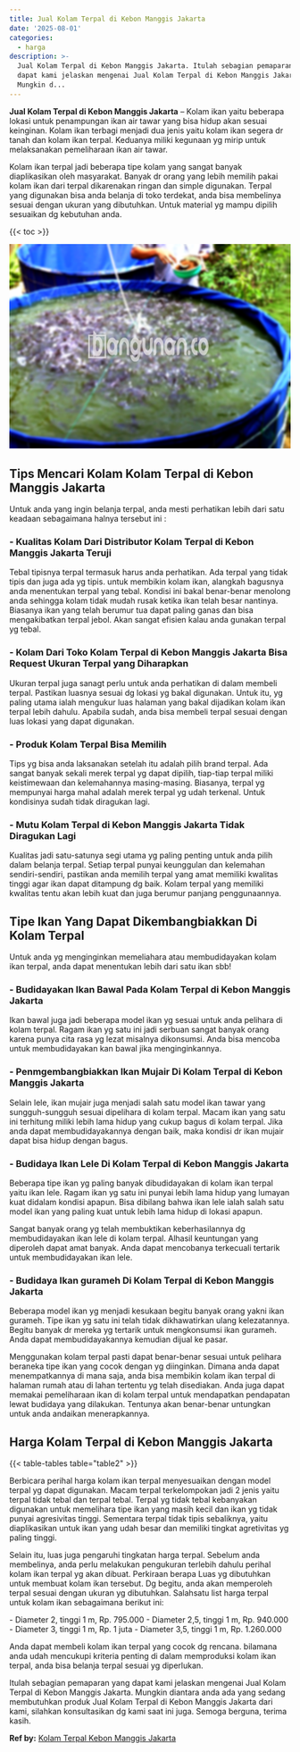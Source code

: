 ```yaml
---
title: Jual Kolam Terpal di Kebon Manggis Jakarta
date: '2025-08-01'
categories:
  - harga
description: >-
  Jual Kolam Terpal di Kebon Manggis Jakarta. Itulah sebagian pemaparan yang
  dapat kami jelaskan mengenai Jual Kolam Terpal di Kebon Manggis Jakarta.
  Mungkin d...
---
```


**Jual Kolam Terpal di Kebon Manggis Jakarta** – Kolam ikan yaitu beberapa lokasi untuk penampungan ikan air tawar yang bisa hidup akan sesuai keinginan. Kolam ikan terbagi menjadi dua jenis yaitu kolam ikan segera dr tanah dan kolam ikan terpal. Keduanya miliki kegunaan yg mirip untuk melaksanakan pemeliharaan ikan air tawar.

Kolam ikan terpal jadi beberapa tipe kolam yang sangat banyak diaplikasikan oleh masyarakat. Banyak dr orang yang lebih memilih pakai kolam ikan dari terpal dikarenakan ringan dan simple digunakan. Terpal yang digunakan bisa anda belanja di toko terdekat, anda bisa membelinya sesuai dengan ukuran yang dibutuhkan. Untuk material yg mampu dipilih sesuaikan dg kebutuhan anda.

{{< toc >}}

![Jual Kolam Terpal di Kebon Manggis Jakarta](/images/jual-kolam-terpal-46.png)

## Tips Mencari Kolam Kolam Terpal di Kebon Manggis Jakarta

Untuk anda yang ingin belanja terpal, anda mesti perhatikan lebih dari satu keadaan sebagaimana halnya tersebut ini :

### \- Kualitas Kolam Dari Distributor Kolam Terpal di Kebon Manggis Jakarta Teruji

Tebal tipisnya terpal termasuk harus anda perhatikan. Ada terpal yang tidak tipis dan juga ada yg tipis. untuk membikin kolam ikan, alangkah bagusnya anda menentukan terpal yang tebal. Kondisi ini bakal benar-benar menolong anda sehingga kolam tidak mudah rusak ketika ikan telah besar nantinya. Biasanya ikan yang telah berumur tua dapat paling ganas dan bisa mengakibatkan terpal jebol. Akan sangat efisien kalau anda gunakan terpal yg tebal.

### \- Kolam Dari Toko Kolam Terpal di Kebon Manggis Jakarta Bisa Request Ukuran Terpal yang Diharapkan

Ukuran terpal juga sanagt perlu untuk anda perhatikan di dalam membeli terpal. Pastikan luasnya sesuai dg lokasi yg bakal digunakan. Untuk itu, yg paling utama ialah mengukur luas halaman yang bakal dijadikan kolam ikan terpal lebih dahulu. Apabila sudah, anda bisa membeli terpal sesuai dengan luas lokasi yang dapat digunakan.

### \- Produk Kolam Terpal Bisa Memilih

Tips yg bisa anda laksanakan setelah itu adalah pilih brand terpal. Ada sangat banyak sekali merek terpal yg dapat dipilih, tiap-tiap terpal miliki keistimewaan dan kelemahannya masing-masing. Biasanya, terpal yg mempunyai harga mahal adalah merek terpal yg udah terkenal. Untuk kondisinya sudah tidak diragukan lagi.

### \- Mutu Kolam Terpal di Kebon Manggis Jakarta Tidak Diragukan Lagi

Kualitas jadi satu-satunya segi utama yg paling penting untuk anda pilih dalam belanja terpal. Setiap terpal punyai keunggulan dan kelemahan sendiri-sendiri, pastikan anda memilih terpal yang amat memiliki kwalitas tinggi agar ikan dapat ditampung dg baik. Kolam terpal yang memiliki kwalitas tentu akan lebih kuat dan juga berumur panjang penggunaannya.

## Tipe Ikan Yang Dapat Dikembangbiakkan Di Kolam Terpal

Untuk anda yg menginginkan memeliahara atau membudidayakan kolam ikan terpal, anda dapat menentukan lebih dari satu ikan sbb!

### \- Budidayakan Ikan Bawal Pada Kolam Terpal di Kebon Manggis Jakarta

Ikan bawal juga jadi beberapa model ikan yg sesuai untuk anda pelihara di kolam terpal. Ragam ikan yg satu ini jadi serbuan sangat banyak orang karena punya cita rasa yg lezat misalnya dikonsumsi. Anda bisa mencoba untuk membudidayakan kan bawal jika menginginkannya.

### \- Penmgembangbiakkan Ikan Mujair Di Kolam Terpal di Kebon Manggis Jakarta

Selain lele, ikan mujair juga menjadi salah satu model ikan tawar yang sungguh-sungguh sesuai dipelihara di kolam terpal. Macam ikan yang satu ini terhitung miliki lebih lama hidup yang cukup bagus di kolam terpal. Jika anda dapat membudidayakannya dengan baik, maka kondisi dr ikan mujair dapat bisa hidup dengan bagus.

### \- Budidaya Ikan Lele Di Kolam Terpal di Kebon Manggis Jakarta

Beberapa tipe ikan yg paling banyak dibudidayakan di kolam ikan terpal yaitu ikan lele. Ragam ikan yg satu ini punyai lebih lama hidup yang lumayan kuat didalam kondisi apapun. Bisa dibilang bahwa ikan lele ialah salah satu model ikan yang paling kuat untuk lebih lama hidup di lokasi apapun.

Sangat banyak orang yg telah membuktikan keberhasilannya dg membudidayakan ikan lele di kolam terpal. Alhasil keuntungan yang diperoleh dapat amat banyak. Anda dapat mencobanya terkecuali tertarik untuk membudidayakan ikan lele.

### \- Budidaya Ikan gurameh Di Kolam Terpal di Kebon Manggis Jakarta

Beberapa model ikan yg menjadi kesukaan begitu banyak orang yakni ikan gurameh. Tipe ikan yg satu ini telah tidak dikhawatirkan ulang kelezatannya. Begitu banyak dr mereka yg tertarik untuk mengkonsumsi ikan gurameh. Anda dapat membudidayakannya kemudian dijual ke pasar.

Menggunakan kolam terpal pasti dapat benar-benar sesuai untuk pelihara beraneka tipe ikan yang cocok dengan yg diinginkan. Dimana anda dapat menempatkannya di mana saja, anda bisa membikin kolam ikan terpal di halaman rumah atau di lahan tertentu yg telah disediakan. Anda juga dapat memakai pemeliharaan ikan di kolam terpal untuk mendapatkan pendapatan lewat budidaya yang dilakukan. Tentunya akan benar-benar untungkan untuk anda andaikan menerapkannya.

## Harga Kolam Terpal di Kebon Manggis Jakarta

{{< table-tables table="table2" >}}

Berbicara perihal harga kolam ikan terpal menyesuaikan dengan model terpal yg dapat digunakan. Macam terpal terkelompokan jadi 2 jenis yaitu terpal tidak tebal dan terpal tebal. Terpal yg tidak tebal kebanyakan digunakan untuk memelihara tipe ikan yang masih kecil dan ikan yg tidak punyai agresivitas tinggi. Sementara terpal tidak tipis sebaliknya, yaitu diaplikasikan untuk ikan yang udah besar dan memiliki tingkat agretivitas yg paling tinggi.

Selain itu, luas juga pengaruhi tingkatan harga terpal. Sebelum anda membelinya, anda perlu melakukan pengukuran terlebih dahulu perihal kolam ikan terpal yg akan dibuat. Perkiraan berapa Luas yg dibutuhkan untuk membuat kolam ikan tersebut. Dg begitu, anda akan memperoleh terpal sesuai dengan ukuran yg dibutuhkan. Salahsatu list harga terpal untuk kolam ikan sebagaimana berikut ini:

\- Diameter 2, tinggi 1 m, Rp. 795.000 - Diameter 2,5, tinggi 1 m, Rp. 940.000 - Diameter 3, tinggi 1 m, Rp. 1 juta - Diameter 3,5, tinggi 1 m, Rp. 1.260.000

Anda dapat membeli kolam ikan terpal yang cocok dg rencana. bilamana anda udah mencukupi kriteria penting di dalam memproduksi kolam ikan terpal, anda bisa belanja terpal sesuai yg diperlukan.

Itulah sebagian pemaparan yang dapat kami jelaskan mengenai Jual Kolam Terpal di Kebon Manggis Jakarta. Mungkin diantara anda ada yang sedang membutuhkan produk Jual Kolam Terpal di Kebon Manggis Jakarta dari kami, silahkan konsultasikan dg kami saat ini juga. Semoga berguna, terima kasih.

**Ref by:** [Kolam Terpal Kebon Manggis Jakarta](https://id.wikipedia.org/wiki/Kolam)

